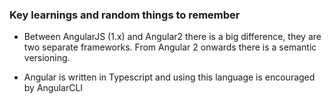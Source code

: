 ### Key learnings and random things to remember

* Between AngularJS (1.x) and Angular2 there is a big difference, they are two separate frameworks. From Angular 2 onwards there is a semantic versioning.

* Angular is written in Typescript and using this language is encouraged by AngularCLI